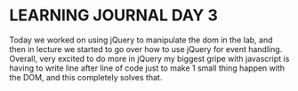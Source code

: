 # LEARNING JOURNAL DAY 3

Today we worked on using jQuery to manipulate the dom in the lab, and then in lecture we started to go over how to use jQuery for event handling. Overall, very excited to do more in jQuery my biggest gripe with javascript is having to write line after line of code just to make 1 small thing happen with the DOM, and this completely solves that.
